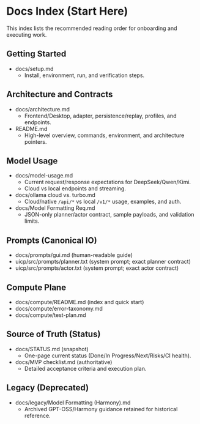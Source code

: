 # Docs Index (Start Here)

This index lists the recommended reading order for onboarding and executing work.

## Getting Started
- docs/setup.md
  - Install, environment, run, and verification steps.

## Architecture and Contracts
- docs/architecture.md
  - Frontend/Desktop, adapter, persistence/replay, profiles, and endpoints.
- README.md
  - High-level overview, commands, environment, and architecture pointers.

## Model Usage
- docs/model-usage.md
  - Current request/response expectations for DeepSeek/Qwen/Kimi.
  - Cloud vs local endpoints and streaming.
- docs/ollama cloud vs. turbo.md
  - Cloud/native `/api/*` vs local `/v1/*` usage, examples, and auth.
- docs/Model Formatting Req.md
  - JSON-only planner/actor contract, sample payloads, and validation limits.

## Prompts (Canonical IO)
- docs/prompts/gui.md (human-readable guide)
- uicp/src/prompts/planner.txt (system prompt; exact planner contract)
- uicp/src/prompts/actor.txt (system prompt; exact actor contract)

## Compute Plane
- docs/compute/README.md (index and quick start)
- docs/compute/error-taxonomy.md
- docs/compute/test-plan.md

## Source of Truth (Status)
- docs/STATUS.md (snapshot)
  - One-page current status (Done/In Progress/Next/Risks/CI health).
- docs/MVP checklist.md (authoritative)
  - Detailed acceptance criteria and execution plan.

## Legacy (Deprecated)
- docs/legacy/Model Formatting (Harmony).md
  - Archived GPT-OSS/Harmony guidance retained for historical reference.
